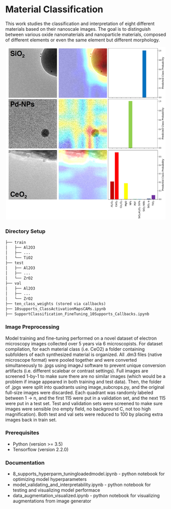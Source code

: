 # Material Classification

This work studies the classification and interpretation of eight different materials based on their nanoscale images. The goal is to distinguish between various oxide nanomaterials and nanoparticle materials, composed of different elements or even the same element but different morphology.

<p align="center">
  <img width="500" height="540" src="ClassActivationMap.jpg">
</p>

### Directory Setup

```
├── train
│   ├── Al2O3
│   ├── ...
│   └── TiO2
├── test
│   ├── Al2O3
│   ├── ...
│   └── ZrO2
├── val
│   ├── Al2O3
│   ├── ...
│   └── ZrO2
├── ten_class_weights (stored via callbacks)
├── 10supports_ClassActivationMapsCAMs.ipynb
├── SupportClassification_FineTuning_10Supports_Callbacks.ipynb
```

### Image Preprocessing
Model training and fine-tuning performed on a novel dataset of electron microscopy images collected over 5 years via 6 microscopists. For dataset compilation, for each material class (i.e. CeO2) a folder containing subfolders of each synthesized material is organized. All .dm3 files (native microscope format) were pooled together and were converted simultaneously to .jpgs using imageJ software to prevent unique conversion artifacts (i.e. different scalebar or contrast settings). Full images are screened 1-by-1 to make sure there are no similar images (which would be a problem if image appeared in both training and test data). Then, the folder of .jpgs were split into quadrants using image_subcrops.py, and the original full-size images were discarded. Each quadrant was randomly labeled between 1 -> n, and the first 115 were put in a validation set, and the next 115 were put in a test set. Test and validation sets were screened to make sure images were sensible (no empty field, no background C, not too high magnification). Both test and val sets were reduced to 100 by placing extra images back in train set.

### Prerequisites

* Python (version >= 3.5)
* Tensorflow (version 2.2.0)

### Documentation

* 8_supports_hyperparm_tuningloadedmodel.ipynb - python notebook for optimizing model hyperparameters
* model_validating_and_interpretability.ipynb - python notebook for testing and visualizing model performace
* data_augmentation_visualized.ipynb - python notebook for visualizing augmentations from image generator


